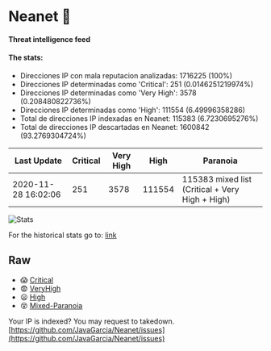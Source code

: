 # Neanet :hocho:
#### Threat intelligence feed
#### The stats:

- Direcciones IP con mala reputacion analizadas: 1716225 (100%)
- Direcciones IP determinadas como 'Critical':  251 (0.0146251219974%)
- Direcciones IP determinadas como 'Very High':  3578 (0.208480822736%)
- Direcciones IP determinadas como 'High':  111554 (6.49996358286)
- Total de direcciones IP indexadas en Neanet:  115383 (6.7230695276%)
- Total de direcciones IP descartadas en Neanet:  1600842 (93.2769304724%)

| Last Update | Critical | Very High | High | Paranoia |
| --- | --- | --- | --- | --- |
| 2020-11-28 16:02:06 | 251 | 3578 | 111554 | 115383 mixed list (Critical + Very High + High)|

![Stats](https://docs.google.com/spreadsheets/d/e/2PACX-1vSnaNMIXVabIpDJjufMlzH7poXnshF3mgd8Is1g9ytUEzVsP5my4Trn8f-xkoLLQ38xpL3HtmUexLo6/pubchart?oid=501124687&format=image)

For the historical stats go to: [link](/stats.csv)
## Raw
- :scream: [Critical](https://raw.githubusercontent.com/JavaGarcia/Neanet/master/blacklists/neanet_critical.txt)
- :fearful: [VeryHigh](https://raw.githubusercontent.com/JavaGarcia/Neanet/master/blacklists/neanet_veryHigh.txtt)
- :frowning: [High](https://raw.githubusercontent.com/JavaGarcia/Neanet/master/blacklists/neanet_high.txt)
- :dizzy_face: [Mixed-Paranoia](https://raw.githubusercontent.com/JavaGarcia/Neanet/master/blacklists/neanet_all.txt)


Your IP is indexed? You may request to takedown. [https://github.com/JavaGarcia/Neanet/issues](https://github.com/JavaGarcia/Neanet/issues)







































































































































































































































































































































































































































































































































































































































































































































































































































































































































































































































































































































































































































































































































































































































































































































































































































































































































































































































































































































































































































































































































































































































































































































































































































































































































































